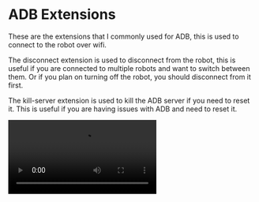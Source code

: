 # ADB Extensions

These are the extensions that I commonly used for ADB, this is used to connect to the robot over wifi.

The disconnect extension is used to disconnect from the robot, this is useful if you are connected to multiple robots and want to switch between them. Or if you plan on turning off the robot, you should disconnect from it first.

The kill-server extension is used to kill the ADB server if you need to reset it. This is useful if you are having issues with ADB and need to reset it.

<video alt="Watch the demo video" src="adbDemo.mp4"></video>